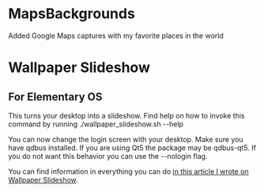 # MapsBackgrounds
Added Google Maps captures with my favorite places in the world

# Wallpaper Slideshow
## For Elementary OS

This turns your desktop into a slideshow.
Find help on how to invoke this command by running ./wallpaper_slideshow.sh --help

You can now change the login screen with your desktop. Make sure you have qdbus installed.
If you are using Qt5 the package may be qdbus-qt5.
If you do not want this behavior you can use the --nologin flag.

You can find information in everything you can do [in this article I wrote on Wallpaper Slideshow](https://poisonpacket.wordpress.com/2015/05/19/elementary-os-slideshow-wallpaper-background/).
